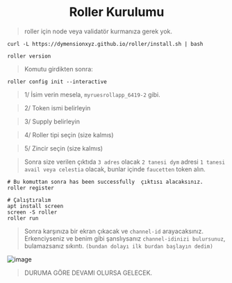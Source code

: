 <h1 align="center"> Roller Kurulumu </h1>

> roller için node veya validatör kurmanıza gerek yok.

```console
curl -L https://dymensionxyz.github.io/roller/install.sh | bash
```

```
roller version
```

> Komutu girdikten sonra:

```console
roller config init --interactive
```

> 1/ İsim verin mesela, `myruesrollapp_6419-2` gibi.

> 2/ Token ismi belirleyin

> 3/ Supply belirleyin

> 4/ Roller tipi seçin (size kalmıs)

> 5/ Zincir seçin (size kalmıs)

> Sonra size verilen çıktıda `3 adres` olacak `2 tanesi dym` adresi `1 tanesi avail veya celestia` olacak, bunlar içinde `faucetten` token alın.
```console
# Bu komuttan sonra has been successfully  çıktısı alacaksınız.
roller register
```
```console
# Çalıştıralım
apt install screen
screen -S roller
roller run
```

> Sonra karşınıza bir ekran çıkacak ve `channel-id` arayacaksınız.
> Erkenciyseniz ve benim gibi şanslıysanız `channel-idinizi bulursunuz`, bulamazsanız sıkıntı. `(bundan dolayı ilk burdan başlayın dedim)`

![image](https://github.com/ruesandora/dYmension-rollApp/assets/101149671/b2df6d80-bb1c-407c-ac45-641426acf40c)



> DURUMA GÖRE DEVAMI OLURSA GELECEK.
